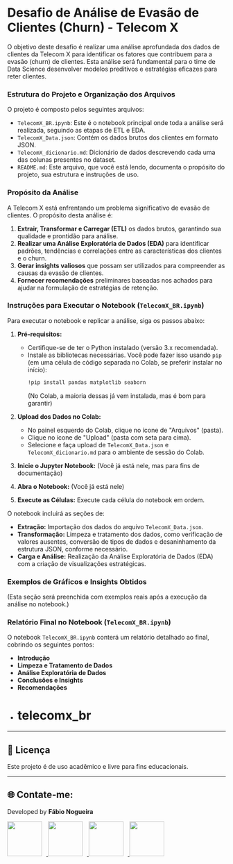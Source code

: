 # Desafio de Análise de Evasão de Clientes (Churn) - Telecom X

O objetivo deste desafio é realizar uma análise aprofundada dos dados de clientes da Telecom X para identificar os fatores que contribuem para a evasão (churn) de clientes. Esta análise será fundamental para o time de Data Science desenvolver modelos preditivos e estratégias eficazes para reter clientes.

### Estrutura do Projeto e Organização dos Arquivos

O projeto é composto pelos seguintes arquivos:

* `TelecomX_BR.ipynb`: Este é o notebook principal onde toda a análise será realizada, seguindo as etapas de ETL e EDA.
* `TelecomX_Data.json`: Contém os dados brutos dos clientes em formato JSON.
* `TelecomX_dicionario.md`: Dicionário de dados descrevendo cada uma das colunas presentes no dataset.
* `README.md`: Este arquivo, que você está lendo, documenta o propósito do projeto, sua estrutura e instruções de uso.

### Propósito da Análise

A Telecom X está enfrentando um problema significativo de evasão de clientes. O propósito desta análise é:

1.  **Extrair, Transformar e Carregar (ETL)** os dados brutos, garantindo sua qualidade e prontidão para análise.
2.  **Realizar uma Análise Exploratória de Dados (EDA)** para identificar padrões, tendências e correlações entre as características dos clientes e o churn.
3.  **Gerar insights valiosos** que possam ser utilizados para compreender as causas da evasão de clientes.
4.  **Fornecer recomendações** preliminares baseadas nos achados para ajudar na formulação de estratégias de retenção.

### Instruções para Executar o Notebook (`TelecomX_BR.ipynb`)

Para executar o notebook e replicar a análise, siga os passos abaixo:

1.  **Pré-requisitos:**
    * Certifique-se de ter o Python instalado (versão 3.x recomendada).
    * Instale as bibliotecas necessárias. Você pode fazer isso usando `pip` (em uma célula de código separada no Colab, se preferir instalar no início):
        ```bash
        !pip install pandas matplotlib seaborn
        ```
        (No Colab, a maioria dessas já vem instalada, mas é bom para garantir)

2.  **Upload dos Dados no Colab:**
    * No painel esquerdo do Colab, clique no ícone de "Arquivos" (pasta).
    * Clique no ícone de "Upload" (pasta com seta para cima).
    * Selecione e faça upload de `TelecomX_Data.json` e `TelecomX_dicionario.md` para o ambiente de sessão do Colab.

3.  **Inicie o Jupyter Notebook:** (Você já está nele, mas para fins de documentação)

4.  **Abra o Notebook:** (Você já está nele)

5.  **Execute as Células:** Execute cada célula do notebook em ordem.

O notebook incluirá as seções de:

* **Extração:** Importação dos dados do arquivo `TelecomX_Data.json`.
* **Transformação:** Limpeza e tratamento dos dados, como verificação de valores ausentes, conversão de tipos de dados e desaninhamento da estrutura JSON, conforme necessário.
* **Carga e Análise:** Realização da Análise Exploratória de Dados (EDA) com a criação de visualizações estratégicas.

### Exemplos de Gráficos e Insights Obtidos

(Esta seção será preenchida com exemplos reais após a execução da análise no notebook.)

### Relatório Final no Notebook (`TelecomX_BR.ipynb`)

O notebook `TelecomX_BR.ipynb` conterá um relatório detalhado ao final, cobrindo os seguintes pontos:

* **Introdução**
* **Limpeza e Tratamento de Dados**
* **Análise Exploratória de Dados**
* **Conclusões e Insights**
* **Recomendações**
* # telecomx_br

---

## 🧾 Licença
Este projeto é de uso acadêmico e livre para fins educacionais.

---

<!-- Início da seção "Contato" -->
<h2>🌐 Contate-me: </h2>
<div>
  <p>Developed by <b>Fábio Nogueira</b></p>
</div>
<p>
<a href="https://www.linkedin.com/in/faanogueira/" target="_blank"><img style="padding-right: 10px;" src="https://img.icons8.com/?size=100&id=13930&format=png&color=000000" target="_blank" width="80"> </a>
<a href="https://github.com/faanogueira" target="_blank"><img style="padding-right: 10px;" src="https://img.icons8.com/?size=100&id=AZOZNnY73haj&format=png&color=000000" target="_blank" width="80"> </a>
<a href="https://api.whatsapp.com/send?phone=5571983937557" target="_blank"><img style="padding-right: 10px;" src="https://img.icons8.com/?size=100&id=16713&format=png&color=000000" target="_blank" width="80"> </a>
<a href="mailto:faanogueira@gmail.com"><img style="padding-right: 10px;" src="https://img.icons8.com/?size=100&id=P7UIlhbpWzZm&format=png&color=000000" target="_blank" width="80"> </a> 
</p>
<!-- Fim da seção "Contato" -->
